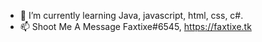 
- 🌱 I’m currently learning Java, javascript, html, css, c#.
- 📫 Shoot Me A Message Faxtixe#6545, https://faxtixe.tk
